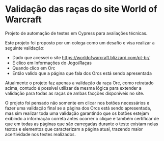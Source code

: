 # Validação das raças do site World of Warcraft
Projeto de automação de testes em Cypress para avaliações técnicas.

Este projeto foi proposto por um colega como um desafio e visa realizar a seguinte validação:

- Dado que acessei o site https://worldofwarcraft.blizzard.com/pt-br/
- E clico em Informações do Jogo/Raças
- Quando clico em Orc
- Então valido que a página que fala dos Orcs está sendo apresentada

Atualmente o projeto faz apenas a validação da raça Orc, como retratado acima, contudo é possível utilizar da mesma lógica para extender a validação para todas as raças de ambas facções disponíveis no site.

O projeto foi pensado não somente em clicar nos botões necessários e fazer uma validação final se a página dos Orcs está sendo apresentada, mas sim realizar toda uma validação garantindo que os botões estejam exibindo a informação correta antes ocorrer o clique e também certificar de que em todas as páginas que são carregadas durante o teste existam nelas textos e elementos que caracterizam a página atual, trazendo maior acertividade nos testes realizados.
